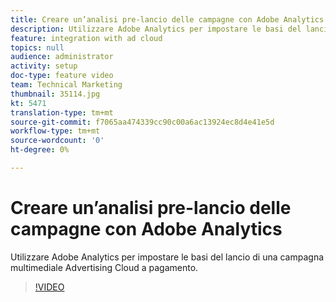 ```yaml
---
title: Creare un’analisi pre-lancio delle campagne con Adobe Analytics
description: Utilizzare Adobe Analytics per impostare le basi del lancio di una campagna multimediale Advertising Cloud a pagamento.
feature: integration with ad cloud
topics: null
audience: administrator
activity: setup
doc-type: feature video
team: Technical Marketing
thumbnail: 35114.jpg
kt: 5471
translation-type: tm+mt
source-git-commit: f7065aa474339cc90c00a6ac13924ec8d4e41e5d
workflow-type: tm+mt
source-wordcount: '0'
ht-degree: 0%

---
```



# Creare un’analisi pre-lancio delle campagne con Adobe Analytics

Utilizzare Adobe Analytics per impostare le basi del lancio di una campagna multimediale Advertising Cloud a pagamento.

>[!VIDEO](https://video.tv.adobe.com/v/35114/?quality=12&learn=on)
